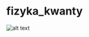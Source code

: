 # fizyka_kwanty

![alt text](https://github.com/[karolkapron]/[fizyka_kwanty]/blob/[main]/sol.png?raw=true)




